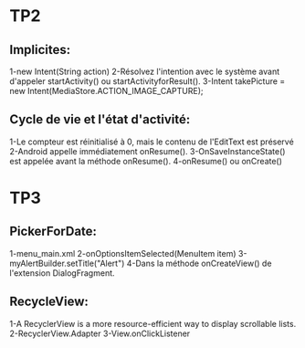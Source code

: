 
# TP2
## Implicites:
1-new Intent(String action)
2-Résolvez l'intention avec le système avant d'appeler startActivity() ou startActivityforResult().
3-Intent takePicture = new Intent(MediaStore.ACTION_IMAGE_CAPTURE);
## Cycle de vie et l'état d'activité:
1-Le compteur est réinitialisé à 0, mais le contenu de l'EditText est préservé
2-Android appelle immédiatement onResume().
3-OnSaveInstanceState() est appelée avant la méthode onResume().
4-onResume() ou onCreate()
# TP3
## PickerForDate:
1-menu_main.xml
2-onOptionsItemSelected(MenuItem item)
3-myAlertBuilder.setTitle("Alert")
4-Dans la méthode onCreateView() de l'extension DialogFragment.
## RecycleView:
1-A RecyclerView is a more resource-efficient way to display scrollable lists.
2-RecyclerView.Adapter
3-View.onClickListener
